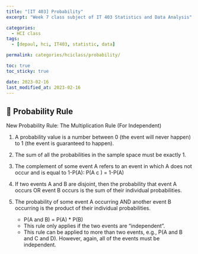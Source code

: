 ```yaml
---
title: "[IT 403] Probability"
excerpt: "Week 7 class subject of IT 403 Statistics and Data Analysis"

categories:
  - HCI class
tags:
  - [depaul, hci, IT403, statistic, data]

permalink: categories/hciclass/probability/

toc: true
toc_sticky: true

date: 2023-02-16
last_modified_at: 2023-02-16
---
```


## 🦥 Probability Rule

New Probability Rule: The Multiplication Rule (For Independent)
1. A probability value is a number between 0 (the event will never happen) to 1 (the event is guaranteed to happen).
2. The sum of all the probabilities in the sample space must be exactly 1.
3. The complement of some event A refers to an event in which A does not occur and is equal to 1-P(A): P(A c ) = 1-P(A)
4. If two events A and B are disjoint, then the probability that event A occurs OR event B occurs is the sum of their individual probabilities. 
5. The probability of some event A occurring AND another event B occurring is the product of their individual probabilities.

   - P(A and B) = P(A) * P(B)
   - This rule only applies if the two events are “independent”.
   - This rule can be applied to more than two events, e.g., P(A and B and C and D). However, again, all of the events must be independent.